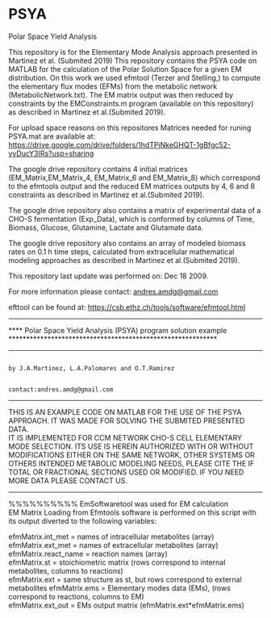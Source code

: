 # PSYA
Polar Space Yield Analysis

This repository is for the Elementary Mode Analysis approach presented in Martinez et al. (Submited 2019)
This repository contains the PSYA code on MATLAB for the calculation of the Polar Solution Space for a given EM distribution. On this work we used efmtool (Terzer and Stelling,) to compute the elementary flux modes (EFMs) from the metabolic network (MetabolicNetwork.txt). The EM matrix output was then reduced by constraints by the EMConstraints.m program (available on this repository) as described in Martinez et al.(Submited 2019).

For upload space reasons on this repositores Matrices needed for runing PSYA.mat are available at: https://drive.google.com/drive/folders/1hdTPjNkeGHQT-1gBfgc52-vyDucY3IRs?usp=sharing

The google drive repository contains 4 initial matrices (EM_Matrix,EM_Matrix_4, EM_Matrix_6 and EM_Matrix_8) which correspond to the efmtools output and the reduced EM matrices outputs by 4, 6 and 8 constraints as described in Martinez et al.(Submited 2019).

The google drive repository also contains a matrix of experimental data of a CHO-S fermentation (Exp_Data), which is conformed by columns of Time, Biomass, Glucose, Glutamine, Lactate and Glutamate data.

The google drive repository also contains an array of modeled biomass rates on 0.1 h time steps, calculated from extracellular mathematical modeling approaches as described in Martinez et al.(Submited 2019).

This repository last update was performed on: Dec 18 2009.

For more information please contact: andres.amdg@gmail.com

efttool can be found at: https://csb.ethz.ch/tools/software/efmtool.html

 ***************************************************************************************************************************
 **** Polar Space Yield Analysis (PSYA) program solution example ***********************************************************

 ***************************************************************************************************************************
 
                                                                              by J.A.Martinez, L.A.Palomares and O.T.Ramirez
 
                                                                                               contact:andres.amdg@gmail.com 
 
 ************************************************************************************************************************** 
 
THIS IS AN EXAMPLE CODE ON MATLAB FOR THE USE OF THE PSYA APPROACH. IT WAS MADE FOR SOLVING THE SUBMITED PRESENTED DATA.  
IT IS IMPLEMENTED FOR CCM NETWORK CHO-S CELL ELEMENTARY MODE SELECTION. ITS USE IS HEREIN AUTHORIZED WITH OR WITHOUT 
MODIFICATIONS EITHER ON THE SAME NETWORK, OTHER SYSTEMS OR OTHERS INTENDED METABOLIC MODELING NEEDS, 
PLEASE CITE THE IF TOTAL OR FRACTIONAL SECTIONS USED OR MODIFIED. IF YOU NEED MORE DATA PLEASE CONTACT US.

**************************************************************************************************************************
 
%%%%%%%%%% EmSoftwaretool was used for EM calculation                             
EM Matrix Loading from Efmtools software is performed on this script with its output diverted to the following variables:                   

efmMatrix.int_met = names of intracellular metabolites (array)       
efmMatrix.ext_met = names of extracellular metabolites (array)        
efmMatrix.react_name = reaction names (array)                        
efmMatrix.st = stoichiometric matrix (rows correspond to internal metabolites, columns to reactions)                    
efmMatrix.ext = same structure as st, but rows correspond to external metabolites
efmMatrix.ems = Elementary modes data (EMs), (rows correspond to reactions, columns to EM)                            
efmMatrix.ext_out = EMs output matrix (efmMatrix.ext*efmMatrix.ems)    


